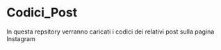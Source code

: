 # Codici_Post
In questa repsitory verranno caricati i codici dei relativi post sulla pagina Instagram
